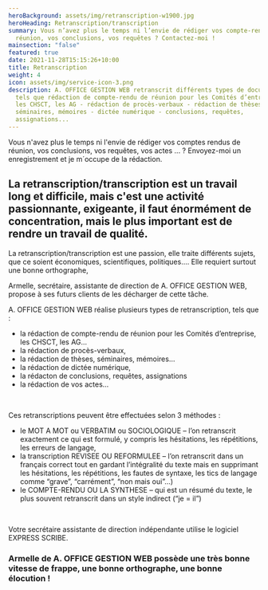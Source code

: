 ```yaml
---
heroBackground: assets/img/retranscription-w1900.jpg
heroHeading: Retranscription/transcription
summary: Vous n’avez plus le temps ni l’envie de rédiger vos compte-rendus de
  réunion, vos conclusions, vos requêtes ? Contactez-moi !
mainsection: "false"
featured: true
date: 2021-11-28T15:15:26+10:00
title: Retranscription
weight: 4
icon: assets/img/service-icon-3.png
description: A. OFFICE GESTION WEB retranscrit différents types de documents,
  tels que rédaction de compte-rendu de réunion pour les Comités d’entreprise,
  les CHSCT, les AG - rédaction de procès-verbaux - rédaction de thèses,
  séminaires, mémoires - dictée numérique - conclusions, requêtes,
  assignations...
---
```

Vous n'avez plus le temps ni l'envie de rédiger vos comptes rendus de réunion, vos conclusions, vos requêtes, vos actes ... ? Envoyez-moi un enregistrement et je m´occupe de la rédaction.

## La retranscription/transcription est un travail long et difficile, mais c'est une activité passionnante, exigeante, il faut énormément de concentration, mais le plus important est de rendre un travail de qualité.

La retranscription/transcription est une passion, elle traite différents sujets, que ce soient économiques, scientifiques, politiques.... Elle requiert surtout une bonne orthographe, 

Armelle, secrétaire, assistante de direction de A. OFFICE GESTION WEB, propose à ses futurs clients de les décharger de cette tâche.

A. OFFICE GESTION WEB réalise plusieurs types de retranscription, tels que :

* la rédaction de compte-rendu de réunion pour les Comités d’entreprise, les CHSCT, les AG…
* la rédaction de procès-verbaux,
* la rédaction de thèses, séminaires, mémoires…
* la rédaction de dictée numérique,
* la rédacton de conclusions, requêtes, assignations
* la rédaction de vos actes...

<br>

Ces retranscriptions peuvent être effectuées selon 3 méthodes :

* le MOT A MOT ou VERBATIM ou SOCIOLOGIQUE – l’on retranscrit exactement ce qui est formulé, y compris les hésitations, les répétitions, les erreurs de langage,
* la transcription REVISEE OU REFORMULEE – l’on retranscrit dans un français correct tout en gardant l’intégralité du texte mais en supprimant les hésitations, les répétitions, les fautes de syntaxe, les tics de langage comme “grave”, “carrément”, “non mais oui”…)
* le COMPTE-RENDU OU LA SYNTHESE – qui est un résumé du texte, le plus souvent retranscrit dans un style indirect (“je = il”)

<br>

Votre secrétaire assistante de direction indépendante utilise le logiciel EXPRESS SCRIBE.

### Armelle de A. OFFICE GESTION WEB possède une très bonne vitesse de frappe, une bonne orthographe, une bonne élocution !
